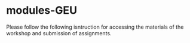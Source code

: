 # modules-GEU
Please follow the following isntruction for accessing the materials of the workshop and submission of assignments.
